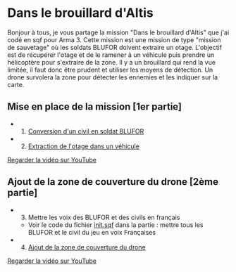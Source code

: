 # Dans le brouillard d'Altis

Bonjour à tous, je vous partage la mission "Dans le brouillard d'Altis" que j'ai codé en sqf pour Arma 3.
Cette mission est une mission de type "mission de sauvetage" où les soldats BLUFOR doivent extraire un otage.
L'objectif est de récupérer l'otage et de le ramener à un véhicule puis prendre un hélicoptère pour s'extraire de la zone.
Il y a un brouillard qui rend la vue limitée, il faut donc être prudent et utiliser les moyens de détection.
Un drone survolera la zone pour détecter les ennemies et les indiquer sur la carte.

## Mise en place de la mission [1er partie]

- 1. [Conversion d'un civil en soldat BLUFOR](./fn_OtageDevientBLUFOR/readme.md)
- 2. [Extraction de l'otage dans un véhicule](./fn_ottageDansVehicule/readme.md)

[Regarder la vidéo sur YouTube](https://www.youtube.com/shorts/S-8VCvEvptc)

## Ajout de la zone de couverture du drone [2ème partie]

- 3. Mettre les voix des BLUFOR et des civils en français
  - Voir le code du fichier [init.sqf](../init.sqf) dans la partie : mettre tous les BLUFOR et le civil du jeu en voix Françaises
- 4. [Ajout de la zone de couverture du drone](./fn_zoneCouvertureDrone/readme.md)

[Regarder la vidéo sur YouTube](https://www.youtube.com/shorts/kc7yryzdNM4)
